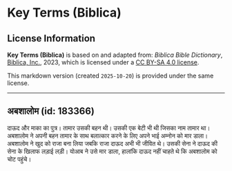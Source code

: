 # Key Terms (Biblica)

## License Information

**Key Terms (Biblica)** is based on and adapted from: _Biblica Bible Dictionary_, [Biblica, Inc.](https://www.biblica.com/), 2023, which is licensed under a [CC BY-SA 4.0 license](https://creativecommons.org/licenses/by-sa/4.0/legalcode.en).

This markdown version (created `2025-10-20`) is provided under the same license.



--------------------------------

## अबशालोम (id: 183366)

दाऊद और माका का पुत्र। तामार उसकी बहन थी। उसकी एक बेटी भी थी जिसका नाम तामार था। अबशालोम ने अपनी बहन तामार के साथ बलात्कार करने के लिए अपने भाई अम्नोन को मार डाला। अबशालोम ने खुद को राजा बना लिया जबकि राजा दाऊद अभी भी जीवित थे। उसकी सेना ने दाऊद की सेना के खिलाफ लड़ाई लड़ी। योआब ने उसे मार डाला, हालांकि दाऊद नहीं चाहते थे कि अबशालोम को चोट पहुंचे।


